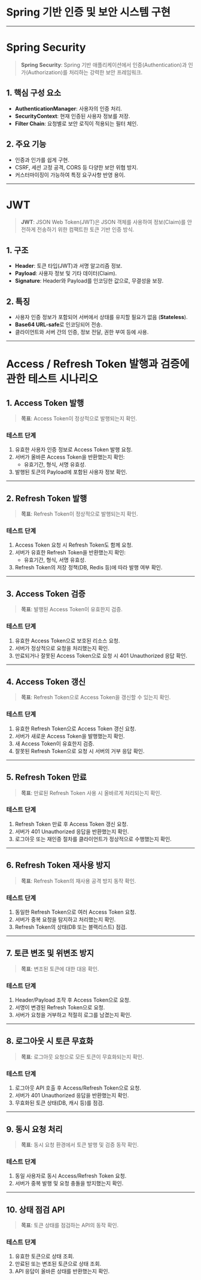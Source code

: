 # **Spring 기반 인증 및 보안 시스템 구현**

---

# **Spring Security**
> **Spring Security**: Spring 기반 애플리케이션에서 인증(Authentication)과 인가(Authorization)를 처리하는 강력한 보안 프레임워크.

## **1. 핵심 구성 요소**
- **AuthenticationManager**: 사용자의 인증 처리.
- **SecurityContext**: 현재 인증된 사용자 정보를 저장.
- **Filter Chain**: 요청별로 보안 로직이 적용되는 필터 체인.

## **2. 주요 기능**
- 인증과 인가를 쉽게 구현.
- CSRF, 세션 고정 공격, CORS 등 다양한 보안 위협 방지.
- 커스터마이징이 가능하여 특정 요구사항 반영 용이.

---

# **JWT**
> **JWT**: JSON Web Token(JWT)은 JSON 객체를 사용하여 정보(Claim)를 안전하게 전송하기 위한 컴팩트한 토큰 기반 인증 방식.

## **1. 구조**
- **Header**: 토큰 타입(JWT)과 서명 알고리즘 정보.
- **Payload**: 사용자 정보 및 기타 데이터(Claim).
- **Signature**: Header와 Payload를 인코딩한 값으로, 무결성을 보장.

## **2. 특징**
- 사용자 인증 정보가 포함되어 서버에서 상태를 유지할 필요가 없음 (**Stateless**).
- **Base64 URL-safe**로 인코딩되어 전송.
- 클라이언트와 서버 간의 인증, 정보 전달, 권한 부여 등에 사용.

---

# **Access / Refresh Token 발행과 검증에 관한 테스트 시나리오**

## **1. Access Token 발행**
> **목표**: Access Token이 정상적으로 발행되는지 확인.

### **테스트 단계**
1. 유효한 사용자 인증 정보로 Access Token 발행 요청.
2. 서버가 올바른 Access Token을 반환했는지 확인:
   - 유효기간, 형식, 서명 유효성.
3. 발행된 토큰의 Payload에 포함된 사용자 정보 확인.

---

## **2. Refresh Token 발행**
> **목표**: Refresh Token이 정상적으로 발행되는지 확인.

### **테스트 단계**
1. Access Token 요청 시 Refresh Token도 함께 요청.
2. 서버가 유효한 Refresh Token을 반환했는지 확인:
   - 유효기간, 형식, 서명 유효성.
3. Refresh Token의 저장 정책(DB, Redis 등)에 따라 발행 여부 확인.

---

## **3. Access Token 검증**
> **목표**: 발행된 Access Token이 유효한지 검증.

### **테스트 단계**
1. 유효한 Access Token으로 보호된 리소스 요청.
2. 서버가 정상적으로 요청을 처리했는지 확인.
3. 만료되거나 잘못된 Access Token으로 요청 시 401 Unauthorized 응답 확인.

---

## **4. Access Token 갱신**
> **목표**: Refresh Token으로 Access Token을 갱신할 수 있는지 확인.

### **테스트 단계**
1. 유효한 Refresh Token으로 Access Token 갱신 요청.
2. 서버가 새로운 Access Token을 발행했는지 확인.
3. 새 Access Token이 유효한지 검증.
4. 잘못된 Refresh Token으로 요청 시 서버의 거부 응답 확인.

---

## **5. Refresh Token 만료**
> **목표**: 만료된 Refresh Token 사용 시 올바르게 처리되는지 확인.

### **테스트 단계**
1. Refresh Token 만료 후 Access Token 갱신 요청.
2. 서버가 401 Unauthorized 응답을 반환했는지 확인.
3. 로그아웃 또는 재인증 절차를 클라이언트가 정상적으로 수행했는지 확인.

---

## **6. Refresh Token 재사용 방지**
> **목표**: Refresh Token의 재사용 공격 방지 동작 확인.

### **테스트 단계**
1. 동일한 Refresh Token으로 여러 Access Token 요청.
2. 서버가 중복 요청을 탐지하고 처리했는지 확인.
3. Refresh Token의 상태(DB 또는 블랙리스트) 점검.

---

## **7. 토큰 변조 및 위변조 방지**
> **목표**: 변조된 토큰에 대한 대응 확인.

### **테스트 단계**
1. Header/Payload 조작 후 Access Token으로 요청.
2. 서명이 변경된 Refresh Token으로 요청.
3. 서버가 요청을 거부하고 적절히 로그를 남겼는지 확인.

---

## **8. 로그아웃 시 토큰 무효화**
> **목표**: 로그아웃 요청으로 모든 토큰이 무효화되는지 확인.

### **테스트 단계**
1. 로그아웃 API 호출 후 Access/Refresh Token으로 요청.
2. 서버가 401 Unauthorized 응답을 반환했는지 확인.
3. 무효화된 토큰 상태(DB, 캐시 등)를 점검.

---

## **9. 동시 요청 처리**
> **목표**: 동시 요청 환경에서 토큰 발행 및 검증 동작 확인.

### **테스트 단계**
1. 동일 사용자로 동시 Access/Refresh Token 요청.
2. 서버가 중복 발행 및 요청 충돌을 방지했는지 확인.

---

## **10. 상태 점검 API**
> **목표**: 토큰 상태를 점검하는 API의 동작 확인.

### **테스트 단계**
1. 유효한 토큰으로 상태 조회.
2. 만료된 또는 변조된 토큰으로 상태 조회.
3. API 응답이 올바른 상태를 반환했는지 확인.
